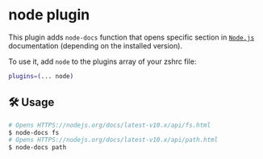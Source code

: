 # node plugin

This plugin adds `node-docs` function that opens specific section in
[`Node.js`](https://nodejs.org) documentation (depending on the installed
version).

To use it, add `node` to the plugins array of your zshrc file:

```zsh
plugins=(... node)
```

## 🛠️ Usage

```zsh
# Opens HTTPS://nodejs.org/docs/latest-v10.x/api/fs.html
$ node-docs fs
# Opens HTTPS://nodejs.org/docs/latest-v10.x/api/path.html
$ node-docs path
```
